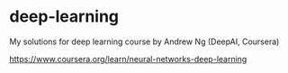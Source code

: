 # deep-learning
My solutions for deep learning course by Andrew Ng (DeepAI, Coursera)

https://www.coursera.org/learn/neural-networks-deep-learning
